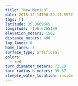 ```yaml
---
title: "New Mexico"
date: 2018-12-14T00:32:11.597Z
tags: []
latitude: 35.0669665
longitude: -106.6265189
elevation_meters: 1562
distance_meters: 400
lap_lanes: 8
home_lanes: 8
surface_type: artificial
colors: 
  - red
turn_diameter_meters: 72.29
turn_radius_b_meters: 35.67
steeple_water_location: inside
---
```


